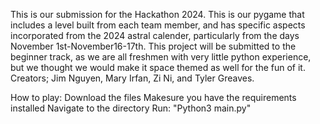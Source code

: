 This is our submission for the Hackathon 2024. This is our pygame that includes a level built from each team member, and has specific aspects incorporated from the 2024 astral calender, particularly from the days November 1st-November16-17th. This project will be submitted to the beginner track, as we are all freshmen with very little python experience, but we thought we would make it space themed as well for the fun of it. Creators; Jim Nguyen, Mary Irfan, Zi Ni, and Tyler Greaves.

How to play:
Download the files
Makesure you have the requirements installed
Navigate to the directory
Run: "Python3 main.py"
